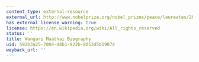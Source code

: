 ```yaml
---
content_type: external-resource
external_url: http://www.nobelprize.org/nobel_prizes/peace/laureates/2004/maathai-bio.html
has_external_license_warning: true
license: https://en.wikipedia.org/wiki/All_rights_reserved
status: ''
title: Wangari Maathai Biography
uid: 592b3a25-7004-44b1-922b-8053d5b19074
wayback_url: ''
---
```

